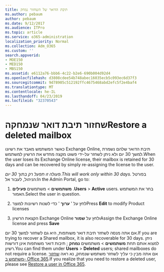 ```yaml
---
title: תיבת הדואר של השחזור נמחק
ms.author: pebaum
author: pebaum
ms.date: 9/12/2017
ms.audience: ITPro
ms.topic: article
ms.service: o365-administration
localization_priority: Normal
ms.collection: Adm_O365
ms.custom: ''
search.appverid:
- MOE150
- MED150
- MBS150
ms.assetid: e6112a76-bbb6-4c22-b2e6-690b004d92d4
ms.openlocfilehash: d3808cdee54b748abec16035ecb5c093ec6d37f3
ms.sourcegitcommit: 9d78905c512192ffc4675468abd2efc5f2e4baf4
ms.translationtype: MT
ms.contentlocale: he-IL
ms.lasthandoff: 04/23/2019
ms.locfileid: "32370543"
---
```

# <a name="restore-a-deleted-mailbox"></a><span data-ttu-id="8119f-102">שחזור תיבת דואר שנמחקה</span><span class="sxs-lookup"><span data-stu-id="8119f-102">Restore a deleted mailbox</span></span>

<span data-ttu-id="8119f-103">כאשר המשתמש מאבד את רשיונו Exchange Online, תיבת הדואר שלהם נשמרת למשך 30 יום ולא ניתן לשחזר על-ידי פשוט מקצה מחדש את הרשיון למשתמש.</span><span class="sxs-lookup"><span data-stu-id="8119f-103">When the user loses its Exchange Online license, their mailbox is retained for 30 days and can be recovered by simply re-assigning the license to the user.</span></span>
  
 <span data-ttu-id="8119f-104">*פעולה זו תפעל רק בתוך 30 יום.*</span><span class="sxs-lookup"><span data-stu-id="8119f-104">*This will work only within 30 days.*</span></span>  <span data-ttu-id="8119f-105">בפורטל הניהול, לעבור אל:</span><span class="sxs-lookup"><span data-stu-id="8119f-105">In the Admin Portal, go to:</span></span> 
  
1. <span data-ttu-id="8119f-106">**משתמשים** \> משתמשים **פעילים** .</span><span class="sxs-lookup"><span data-stu-id="8119f-106">**Users** \> **Active** users.</span></span> <span data-ttu-id="8119f-107">בחר את המשתמש האמור.</span><span class="sxs-lookup"><span data-stu-id="8119f-107">Select the user in question.</span></span> 
    
2. <span data-ttu-id="8119f-108">לחץ על ' **ערוך** ' כדי לשנות רשיונות למוצר</span><span class="sxs-lookup"><span data-stu-id="8119f-108">Press **Edit** to modify Product licenses</span></span> 
    
3. <span data-ttu-id="8119f-109">הקצאת הרשיון Exchange Online ולחץ על **שמור**</span><span class="sxs-lookup"><span data-stu-id="8119f-109">Assign the Exchange Online license and press **Save**</span></span>
    
<span data-ttu-id="8119f-110">אם אתה מנסה לשחזר תיבת דואר משותפות, היא גם לשחזור למשך 30 יום.</span><span class="sxs-lookup"><span data-stu-id="8119f-110">If you are trying to recover a Shared mailbox, it is also recoverable for 30 days.</span></span> <span data-ttu-id="8119f-111">ניתן למצוא אותם תחת **משתמשים** \> משתמשים **נמחק** ; תיבות דואר משותפות אינן דורשות רשיון.</span><span class="sxs-lookup"><span data-stu-id="8119f-111">You can find them under **Users** \> **Deleted** users; shared mailboxes do not require a license.</span></span> <span data-ttu-id="8119f-112">אם אתה מבין כי עליך לשחזר משתמש שנמחק, נא ראה [שחזור משתמש ב- Office 365](https://docs.microsoft.com/en-us/office365/admin/add-users/restore-user).</span><span class="sxs-lookup"><span data-stu-id="8119f-112">If you realize that you need to restore a deleted user, please see [Restore a user in Office 365](https://docs.microsoft.com/en-us/office365/admin/add-users/restore-user).</span></span>
  

